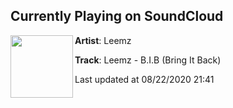 ## Currently Playing on SoundCloud

[<img align="left" width="100" src="https://i1.sndcdn.com/artworks-VEU2CJM1JRzZn4Au-tUwmwg-t50x50.jpg">](https://soundcloud.com/itsleemz/leemz-bib-bring-it-back?in=itsleemz/sets/new-music-next-week)

**Artist**: Leemz 

**Track**: Leemz - B.I.B (Bring It Back)

Last updated at 08/22/2020 21:41
